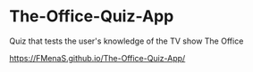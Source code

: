 # The-Office-Quiz-App
Quiz that tests the user's knowledge of the TV show The Office


https://FMenaS.github.io/The-Office-Quiz-App/

